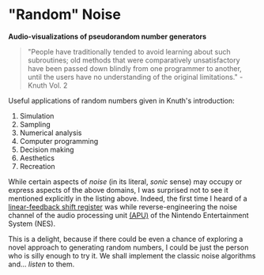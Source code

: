# "Random" Noise

**Audio-visualizations of pseudorandom number generators**

> "People have traditionally tended to avoid learning about such subroutines; old methods that were comparatively unsatisfactory have been passed down blindly from one programmer to another, until the users have no understanding of the original limitations." - Knuth Vol. 2

Useful applications of random numbers given in Knuth's introduction:

1. Simulation
2. Sampling
3. Numerical analysis
4. Computer programming
5. Decision making
6. Aesthetics
7. Recreation

While certain aspects of _noise_ (in its literal, _sonic_ sense) may occupy or express aspects of the above domains, I was surprised not to see it mentioned explicitly in the listing above. Indeed, the first time I heard of a [linear-feedback shift register](https://en.wikipedia.org/wiki/Linear-feedback_shift_register) was while reverse-engineering the noise channel of the audio processing unit [(APU)](https://wiki.nesdev.com/w/index.php/APU) of the Nintendo Entertainment System (NES).

This is a delight, because if there could be even a chance of exploring a novel approach to generating random numbers, I could be just the person who is silly enough to try it. We shall implement the classic noise algorithms and... _listen_ to them.